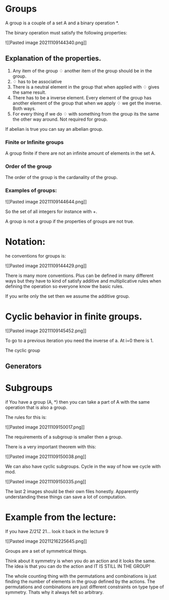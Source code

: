 # Groups 

A group is a couple of a set A and a binary operation *. 

The binary operation must satisfy the following properties:

![[Pasted image 20211109144340.png]]



## Explanation of the properties.
1. Any item of the group $\diamondsuit$ another item of the group should be in the group.
2. $\diamondsuit$ has to be associative 
3. There is a neutral element in the group that when applied with  $\diamondsuit$ gives the same result.
4. There has to be a inverse element. Every element of the group has another element of the group that when we apply $\diamondsuit$ we get the inverse. Both ways. 
5.  For every thing if we do $\diamondsuit$ with something from the group its the same the other way around. Not required for group.

If abelian is true you can say an albelian group. 

### Finite or Infinite groups
A group finite if there are not an infinite amount of elements in the set A. 

### Order of the group
The order of the group is the cardanality of the group. 

### Examples of groups: 

![[Pasted image 20211109144644.png]]

So the set of all integers for instance with +. 

A group is not a group if the properties of groups are not true. 

# Notation:
he conventions for groups is:

![[Pasted image 20211109144429.png]]

There is many more conventions. Plus can be defined in many different ways but they have to kind of satisfy additive and multiplicative rules when defining the operation so everyone know the basic rules.  

If you write only the set then we assume the additive group. 

# Cyclic behavior in finite groups. 
![[Pasted image 20211109145452.png]]

To go to a previous iteration you need the inverse of a. At i=0 there is 1. 

The cyclic group 

## Generators

# Subgroups
if You have a group (A, \*) then you can take a part of A with the same operation that is also a group. 

The rules for this is:

![[Pasted image 20211109150017.png]]

The requirements of a subgroup is smaller then a group.

There is a very important theorem with this: 

![[Pasted image 20211109150038.png]]

We can also have cyclic subgroups. Cycle in the way of how we cycle with mod. 

![[Pasted image 20211109150335.png]]

The last 2 images should be their own files honestly. 
Apparently understanding these things can save a lot of computation. 

# Example from the lecture:

If you have Z/21Z 21... look it back in the lecture 9


![[Pasted image 20211216225645.png]]

Groups are a set of symmetrical things. 

Think about it symmetry is when you do an action and it looks the same. The idea is that you can do the action and IT IS STILL IN THE GROUP!

The whole counting thing with the permutations and combinations is just finding the number of elements in the group defined by the actions. The permutations and combinations are just different constraints on type type of symmetry. Thats why it always felt so arbitrary.